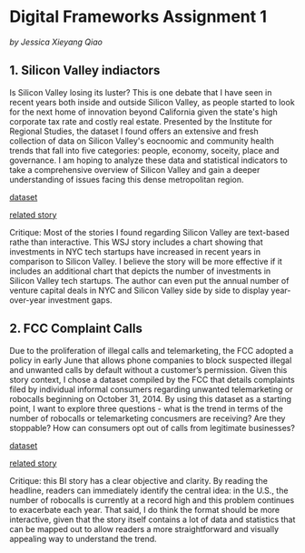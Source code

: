 # Digital Frameworks Assignment 1  

_by Jessica Xieyang Qiao_  


## 1. Silicon Valley indiactors

Is Silicon Valley losing its luster? This is one debate that I have seen in recent years both inside and outside Silicon Valley, as people started to look for the next home of innovation beyond California given the state's high corporate tax rate and costly real estate. Presented by the Institute for Regional Studies, the dataset I found offers an extensive and fresh collection of data on Silicon Valley's eocnoomic and community health trends that fall into five categories: people, economy, soceity, place and governance. I am hoping to analyze these data and statistical indicators to take a comprehensive overview of Silicon Valley and gain a deeper understanding of issues facing this dense metropolitan region.  

[dataset](https://siliconvalleyindicators.org/)

[related story](https://www.wsj.com/articles/some-startup-founders-leave-silicon-valley-bubble-and-head-east-11553506201)

Critique: Most of the stories I found regarding Silicon Valley are text-based rathe than interactive. This WSJ story includes a chart showing that investments in NYC tech startups have increased in recent years in comparison to Silicon Valley. I believe the story will be more effective if it includes an additional chart that depicts the number of investments in Silicon Valley tech startups. The author can even put the annual number of venture capital deals in NYC and Silicon Valley side by side to display year-over-year investment gaps.

## 2. FCC Complaint Calls 

Due to the proliferation of illegal calls and telemarketing, the FCC adopted a policy in early June that allows phone companies to block suspected illegal and unwanted calls by default without a customer’s permission. Given this story context, I chose a dataset compiled by the FCC that details complaints filed by individual informal consumers regarding unwanted telemarketing or robocalls beginning on October 31, 2014. By using this dataset as a starting point, I want to explore three questions - what is the trend in terms of the number of robocalls or telemarketing concusmers are receiving? Are they stoppable? How can consumers opt out of calls from legitimate businesses? 

[dataset](https://opendata.fcc.gov/Consumer/CGB-Consumer-Complaints-Data/3xyp-aqkj)

[related story](https://www.businessinsider.com/how-to-stop-robocalls-to-cell-phone-explained-2018-5)

Critique: this BI story has a clear objective and clarity. By reading the headline, readers can immediately identify the central idea: in the U.S., the number of robocalls is currently at a record high and this problem continues to exacerbate each year. That said, I do think the format should be more interactive, given that the story itself contains a lot of data and statistics that can be mapped out to allow readers a more straightforward and visually appealing way to understand the trend. 
 
